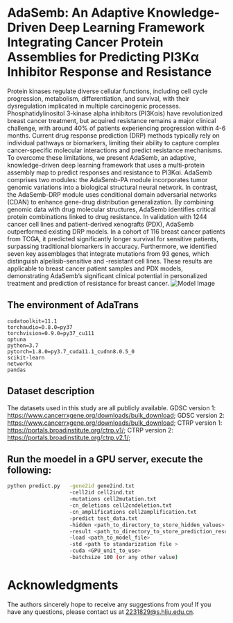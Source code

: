 # AdaSemb: An Adaptive Knowledge-Driven Deep Learning Framework Integrating Cancer Protein Assemblies for Predicting PI3Kα Inhibitor Response and Resistance

Protein kinases regulate diverse cellular functions, including cell cycle progression, metabolism, differentiation, and survival, with their dysregulation implicated in multiple carcinogenic processes. Phosphatidylinositol 3-kinase alpha inhibitors (PI3Kαis) have revolutionized breast cancer treatment, but acquired resistance remains a major clinical challenge, with around 40% of patients experiencing progression within 4-6 months. Current drug response prediction (DRP) methods typically rely on individual pathways or biomarkers, limiting their ability to capture complex cancer-specific molecular interactions and predict resistance mechanisms. To overcome these limitations, we present AdaSemb, an adaptive, knowledge-driven deep learning framework that uses a multi-protein assembly map to predict responses and resistance to PI3Kαi. AdaSemb comprises two modules: the AdaSemb-PA module incorporates tumor genomic variations into a biological structural neural network. In contrast, the AdaSemb-DRP module uses conditional domain adversarial networks (CDAN) to enhance gene-drug distribution generalization. By combining genomic data with drug molecular structures, AdaSemb identifies critical protein combinations linked to drug resistance. In validation with 1244 cancer cell lines and patient-derived xenografts (PDX), AdaSemb outperformed existing DRP models. In a cohort of 116 breast cancer patients from TCGA, it predicted significantly longer survival for sensitive patients, surpassing traditional biomarkers in accuracy. Furthermore, we identified seven key assemblages that integrate mutations from 93 genes, which distinguish alpelisib-sensitive and -resistant cell lines. These results are applicable to breast cancer patient samples and PDX models, demonstrating AdaSemb’s significant clinical potential in personalized treatment and prediction of resistance for breast cancer.
![Model Image](model/model.png)

## The environment of AdaTrans
```
cudatoolkit=11.1
torchaudio=0.8.0=py37
torchvision=0.9.0=py37_cu111
optuna
python=3.7
pytorch=1.8.0=py3.7_cuda11.1_cudnn8.0.5_0
scikit-learn
networkx
pandas

```

## Dataset description
The datasets used in this study are all publicly available. GDSC version 1: https://www.cancerrxgene.org/downloads/bulk_download; 
GDSC version 2: https://www.cancerrxgene.org/downloads/bulk_download; 
CTRP version 1: https://portals.broadinstitute.org/ctrp.v1/; 
CTRP version 2: https://portals.broadinstitute.org/ctrp.v2.1/; 


## Run the moedel  in a GPU server, execute the following:
```sh
python predict.py   -gene2id gene2ind.txt
                    -cell2id cell2ind.txt
                    -mutations cell2mutation.txt
                    -cn_deletions cell2cndeletion.txt
                    -cn_amplifications cell2amplification.txt
                    -predict test_data.txt
                    -hidden <path_to_directory_to_store_hidden_values>
                    -result <path_to_directory_to_store_prediction_results>
                    -load <path_to_model_file>
                    -std <path to standarization file >
                    -cuda <GPU_unit_to_use>
                    -batchsize 100 (or any other value)
```

# Acknowledgments
The authors sincerely hope to receive any suggestions from you! If you have any questions, please contact us at 2231829@s.hlju.edu.cn. 

